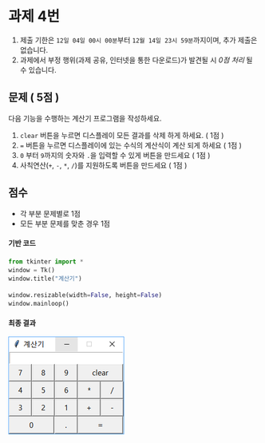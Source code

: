 # 과제 4번
1. 제출 기한은 `12일 04일 00시 00분`부터 `12월 14일 23시 59분`까지이며, 추가 제출은 없습니다.
2. 과제에서 부정 행위(과제 공유, 인터넷을 통한 다운로드)가 발견될 시 *0점 처리* 될 수 있습니다.

## 문제 ( 5점 )
다음 기능을 수행하는 계산기 프로그램을 작성하세요.
1. `clear` 버튼을 누르면 디스플레이 모든 결과를 삭제 하게 하세요. ( 1점 )
2. `=` 버튼을 누르면 디스플레이에 있는 수식의 계산식이 계산 되게 하세요 ( 1점 )
3. `0` 부터 `9`까지의 숫자와 `.`을 입력할 수 있게 버튼을 만드세요 ( 1점 )
4. 사칙연산(`+`, `-`, `*`, `/`)를 지원하도록 버튼을 만드세요 ( 1점 )

## 점수
* 각 부분 문제별로 1점
* 모든 부분 문제를 맞춘 경우 1점

#### 기반 코드
```python
from tkinter import *
window = Tk()
window.title("계산기")

window.resizable(width=False, height=False)
window.mainloop()
```

#### 최종 결과
![실습](homework.png)